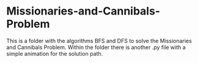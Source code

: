 # Missionaries-and-Cannibals-Problem
This is a folder with the algorithms BFS and DFS to solve the Missionaries and Cannibals Problem. Within the folder there is another .py file with a simple animation for the solution path.
